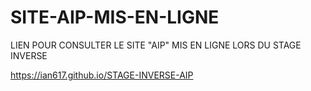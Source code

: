 # SITE-AIP-MIS-EN-LIGNE
LIEN POUR CONSULTER LE SITE "AIP" MIS EN LIGNE LORS DU STAGE INVERSE

https://ian617.github.io/STAGE-INVERSE-AIP
